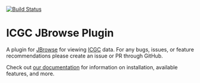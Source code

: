 [![Build Status](https://travis-ci.com/LincolnSteinLab/icgc-viewer.svg?branch=develop)](https://travis-ci.org/LincolnSteinLab/icgc-viewer)
# ICGC JBrowse Plugin
A plugin for [JBrowse](https://jbrowse.org/) for viewing [ICGC](https://icgc.org/) data. For any bugs, issues, or feature recommendations please create an issue or PR through GitHub.

Check out [our documentation](https://lincolnsteinlab.github.io/icgc-viewer/) for information on installation, available features, and more.